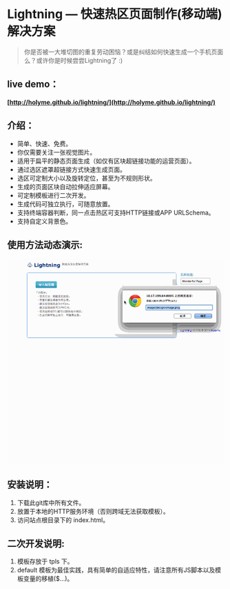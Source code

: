 Lightning — 快速热区页面制作(移动端)解决方案 
=========

> 你是否被一大堆切图的重复劳动困恼？或是纠结如何快速生成一个手机页面么？或许你是时候尝尝Lightning了 :)

live demo：
----
#### [http://holyme.github.io/lightning/](http://holyme.github.io/lightning/)


介绍：
----
- 简单、快速、免费。
- 你仅需要关注一张视觉图片。
- 适用于扁平的静态页面生成（如仅有区块超链接功能的运营页面）。
- 通过选区遮罩超链接方式快速生成页面。
- 选区可定制大小以及旋转定位，甚至为不规则形状。
- 生成的页面区块自动拉伸适应屏幕。
- 可定制模板进行二次开发。
- 生成代码可独立执行，可随意放置。
- 支持终端容器判断，同一点击热区可支持HTTP链接或APP URLSchema。
- 支持自定义背景色。

使用方法动态演示:
----
![demo it](https://raw.githubusercontent.com/holyme/lightning/master/_show/demo.gif)

安装说明：
----
1. 下载此git库中所有文件。
2. 放置于本地的HTTP服务环境（否则跨域无法获取模板）。
3. 访问站点根目录下的 index.html。


二次开发说明:
----

1. 模板存放于 tpls 下。
2. default 模板为最佳实践，具有简单的自适应特性，请注意所有JS脚本以及模板变量的移植($...)。
